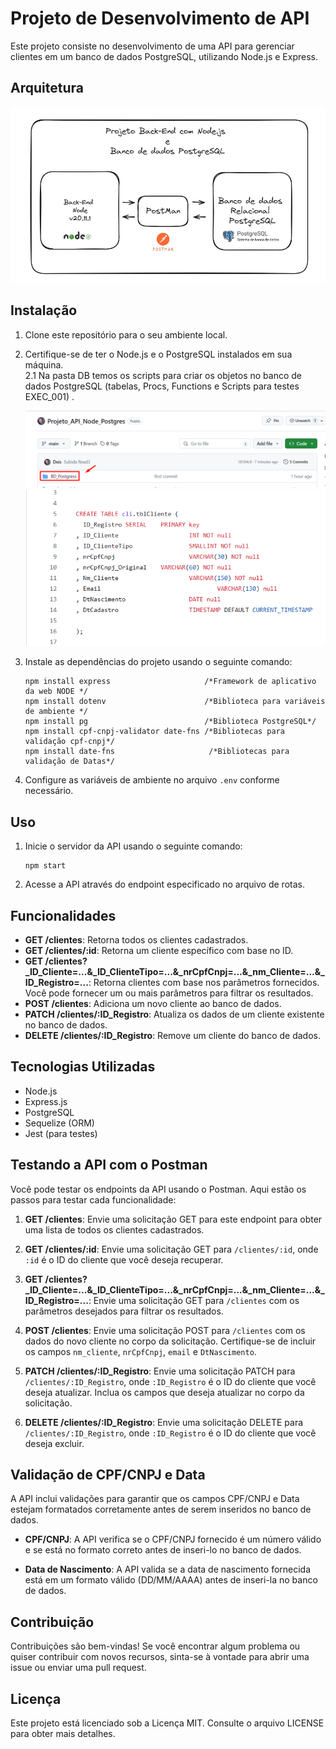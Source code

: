 # Projeto de Desenvolvimento de API

Este projeto consiste no desenvolvimento de uma API para gerenciar clientes em um banco de dados PostgreSQL, utilizando Node.js e Express.

## Arquitetura

![Arquitetura](./Imagens/Arquitetura.PNG)

## Instalação

1. Clone este repositório para o seu ambiente local.
2. Certifique-se de ter o Node.js e o PostgreSQL instalados em sua máquina.
	</br>2.1 Na pasta DB temos os scripts para criar os objetos no banco de dados PostgreSQL (tabelas, Procs, Functions e Scripts para testes EXEC_001) .

	![ScriptsBanco](./Imagens/DB_001.png)
	![ScriptsBanco](./Imagens/DB_002.png)

	
3. Instale as dependências do projeto usando o seguinte comando:
    ```
	npm install express                     /*Framework de aplicativo da web NODE */
	npm install dotenv  				    /*Biblioteca para variáveis de ambiente */
	npm install pg                          /*Biblioteca PostgreSQL*/
	npm install cpf-cnpj-validator date-fns /*Bibliotecas para validação cpf-cnpj*/
	npm install date-fns                     /*Bibliotecas para validação de Datas*/
    ```
4. Configure as variáveis de ambiente no arquivo `.env` conforme necessário.

## Uso

1. Inicie o servidor da API usando o seguinte comando:
    ```
    npm start
    ```
2. Acesse a API através do endpoint especificado no arquivo de rotas.

## Funcionalidades

- **GET /clientes**: Retorna todos os clientes cadastrados.
- **GET /clientes/:id**: Retorna um cliente específico com base no ID.
- **GET /clientes?_ID_Cliente=...&_ID_ClienteTipo=...&_nrCpfCnpj=...&_nm_Cliente=...&_ID_Registro=...**: Retorna clientes com base nos parâmetros fornecidos. Você pode fornecer um ou mais parâmetros para filtrar os resultados.
- **POST /clientes**: Adiciona um novo cliente ao banco de dados.
- **PATCH /clientes/:ID_Registro**: Atualiza os dados de um cliente existente no banco de dados.
- **DELETE /clientes/:ID_Registro**: Remove um cliente do banco de dados.

## Tecnologias Utilizadas

- Node.js
- Express.js
- PostgreSQL
- Sequelize (ORM)
- Jest (para testes)

## Testando a API com o Postman

Você pode testar os endpoints da API usando o Postman. Aqui estão os passos para testar cada funcionalidade:

1. **GET /clientes**: Envie uma solicitação GET para este endpoint para obter uma lista de todos os clientes cadastrados.

2. **GET /clientes/:id**: Envie uma solicitação GET para `/clientes/:id`, onde `:id` é o ID do cliente que você deseja recuperar.

3. **GET /clientes?_ID_Cliente=...&_ID_ClienteTipo=...&_nrCpfCnpj=...&_nm_Cliente=...&_ID_Registro=...**: Envie uma solicitação GET para `/clientes` com os parâmetros desejados para filtrar os resultados.

4. **POST /clientes**: Envie uma solicitação POST para `/clientes` com os dados do novo cliente no corpo da solicitação. Certifique-se de incluir os campos `nm_cliente`, `nrCpfCnpj`, `email` e `DtNascimento`.

5. **PATCH /clientes/:ID_Registro**: Envie uma solicitação PATCH para `/clientes/:ID_Registro`, onde `:ID_Registro` é o ID do cliente que você deseja atualizar. Inclua os campos que deseja atualizar no corpo da solicitação.

6. **DELETE /clientes/:ID_Registro**: Envie uma solicitação DELETE para `/clientes/:ID_Registro`, onde `:ID_Registro` é o ID do cliente que você deseja excluir.

## Validação de CPF/CNPJ e Data

A API inclui validações para garantir que os campos CPF/CNPJ e Data estejam formatados corretamente antes de serem inseridos no banco de dados.

- **CPF/CNPJ**: A API verifica se o CPF/CNPJ fornecido é um número válido e se está no formato correto antes de inseri-lo no banco de dados.

- **Data de Nascimento**: A API valida se a data de nascimento fornecida está em um formato válido (DD/MM/AAAA) antes de inseri-la no banco de dados.

## Contribuição

Contribuições são bem-vindas! Se você encontrar algum problema ou quiser contribuir com novos recursos, sinta-se à vontade para abrir uma issue ou enviar uma pull request.

## Licença

Este projeto está licenciado sob a Licença MIT. Consulte o arquivo LICENSE para obter mais detalhes.
